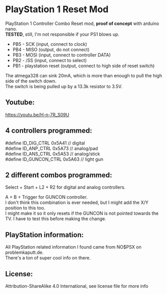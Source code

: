 # PlayStation 1 Reset Mod  

PlayStation 1 Controller Combo Reset mod, **proof of concept** with arduino nano.  
**TESTED**, still, I'm not responsible if your PS1 blows up.  

 * PB5 - SCK (input, connect to clock)
 * PB4 - MISO (output, do not connect)
 * PB3 - MOSI (input, connect to controller DATA)
 * PB2 - /SS (input, connect to select)
 * PB1 - playstation reset (output, connect to high side of reset switch)  
 
 The atmega328 can sink 20mA, which is more than enough to pull the high side of the switch down.  
 The switch is being pulled up by a 13.3k resistor to 3.5V.

Youtube:
--------
https://youtu.be/H-n-7R_S09U

4 controllers programmed:  
------------------------
#define ID_DIG_CTRL 0x5A41 // digital  
#define ID_ANP_CTRL 0x5A73 // analog/pad  
#define ID_ANS_CTRL 0x5A53 // analog/stick  
#define ID_GUNCON_CTRL 0x5A63 // light gun  

2 different combos programmed:
------------------------------
Select + Start + L2 + R2 for digital and analog controllers.  

A + B + Trigger for GUNCON controller.  
I don't think this combination is ever needed, but I might add the X/Y position to this too.  
I might make it so it only resets if the GUNCON is not pointed towards the TV. I have to test this before making the change.

PlayStation information:
------------------------
All PlayStation related information I found came from NO$PSX on problemkaputt.de.  
There's a ton of super cool info on there.

License:
---------  
Attribution-ShareAlike 4.0 International, see license file for more info
